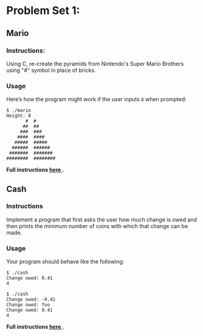# Problem Set 1:

## Mario 
### Instructions:
Using C, re-create the pyramids from Nintendo's Super Mario Brothers using "#" symbol in place of bricks.

### Usage
Here’s how the program might work if the user inputs ```8``` when prompted:

```
$ ./mario
Height: 8
       #  #
      ##  ##
     ###  ###
    ####  ####
   #####  #####
  ######  ######
 #######  #######
########  ########

```

<b> Full instructions <a href='https://cs50.harvard.edu/x/2020/psets/1/'> here </a>.</b>


## Cash

### Instructions
Implement a program that first asks the user how much change is owed and then prints the minimum number of coins with which that change can be made.

### Usage
Your program should behave like the following:

```
$ ./cash
Change owed: 0.41
4
```

```
$ ./cash
Change owed: -0.41
Change owed: foo
Change owed: 0.41
4
```

<b> Full instructions <a href='https://cs50.harvard.edu/x/2020/psets/1/'> here </a>.</b>

 
